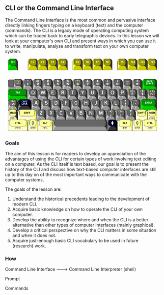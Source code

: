 
## CLI or the Command Line Interface

The Command Line Interface is the most common and pervasive interface directly linking fingers typing on a keyboard (text) and the computer (commands). The CLI is a legacy mode of operating computing system which can be traced back to early telegraphic devices. In this lesson we will look at your computer's own CLI and present ways in which you can use it to write, manipulate, analyse and transform text on your own computer system.


![](img/rkwk101.gif)


### Goals

The aim of this lesson is for readers to develop an appreciation of the advantages of using the CLI for certain types of work involving text editing on a computer. As the CLI itself is text based, our goal is to present the history of the CLI and discuss how text-based computer interfaces are still up to this day on of the most important ways to communicate with the computer systems.

The goals of the lesson are:

1. Understand the historical precedents leading to the development of modern CLI.
2. Acquire basic knowledge on how to operate the CLI of your own computer. 
3. Develop the ability to recognize where and when the CLI is a better alternative than other types of computer interfaces (mainly graphical).
4. Develop a critical perspective on why the CLI matters in some situation and when it does not.
5. Acquire just-enough basic CLI vocabulary to be used in future (research) work.


### How

Command Line Interface ---> Command Line Interpreter (shell)

Prompt

Commands

<!--
<ls>

<mv>

<cp>

<file>

<fmt> <fold>

<iconv>

<wc> + <nl>

<grep>

Results

### Extra

<banner>
-->

[^1]: Something that is easily forgotten in the era of ubiquitous computer screens. For a discussion on the topic see Nick Montfort's essay [Continuous Paper: The Early Materiality and Workings of Electronic Literature](http://nickm.com/writing/essays/continuous_paper_mla.html).

[^2]: [Datapoint 3300 brochure](http://archive.computerhistory.org/resources/text/Computer_Terminal_Corporation/ComputerTerminalCorporation.Datapoint3300.1969.102646159.pdf).

[^3]: In fact Victor Poor from CTC devised the architecture and instruction set. The instruction set is, to this day, found (a revised version of course) on Intel's flagship x86 architecture, the most pervasive microprocessor architecture of all time (typing this text was processed by a x86 microprocessor).

[^4]: And subsequently the legacy 8-bit Intel 8080, 16-bit Intel 8086 and the whole x86 family of microprocessors. For all the details of the development of the Intel 8008, please refer to [this document](http://archive.computerhistory.org/resources/access/text/2012/07/102657982-05-01-acc.pdf).
